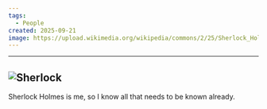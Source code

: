 ```yaml
---
tags:
  - People
created: 2025-09-21
image: https://upload.wikimedia.org/wikipedia/commons/2/25/Sherlock_Holmes_%281922%29_-_8.jpg
---
```

---
![Sherlock](https://upload.wikimedia.org/wikipedia/commons/2/25/Sherlock_Holmes_%281922%29_-_8.jpg)
---
Sherlock Holmes is me, so I know all that needs to be known already.